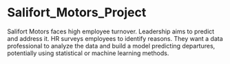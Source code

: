 # Salifort_Motors_Project
Salifort Motors faces high employee turnover. Leadership aims to predict and address it. HR surveys employees to identify reasons. They want a data professional
to analyze the data and build a model predicting departures, potentially using statistical or machine learning methods.
